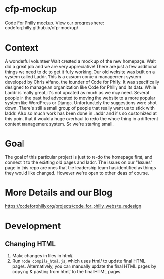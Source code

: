 # cfp-mockup
Code For Philly mockup. View our progress here: codeforphilly.github.io/cfp-mockup/

# Context
A wonderful volunteer Walt created a mock up of the new homepage. Walt did a great job and we are very appreciative! There are just a few additional things we need to do to get it fully working. Our old website was built on a system called Laddr. This is a custom content management system developed by Chris Alfano, the founder of Code for Philly. It was specifically designed to manage an organization like Code for Philly and its data. While Laddr is really great, it's not updated as much as we may need. Several people in the past had advocated to moving the website to a more popular system like WordPress or Django. Unfortunately the suggestions were shot down. There's still a small group of people that really want us to stick with laddr. Also so much work has been done in Laddr and it's so customized at this point that it would a huge overhaul to redo the whole thing in a different content management system. So we're starting small. 

# Goal 
The goal of this particular project is just to re-do the homepage first, and connect it to the existing old pages and laddr. The issues on our "Issues" page in this repo are ones that the leadership team has identified as things they would like changed. However we're open to other ideas of course.

# More Details and our Blog
https://codeforphilly.org/projects/code_for_philly_website_redesign

# Development
## Changing HTML

1. Make changes in files in html/.
1. Run `node compile_html.js`, which uses html/ to update final HTML pages. Alternatively, you can manually update the final HTML pages by copying & pasting from html/ to the final HTML pages.
